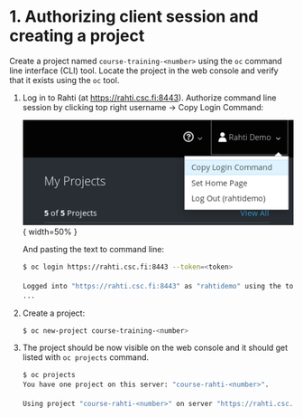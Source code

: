 # 1. Authorizing client session and creating a project

Create a project named `course-training-<number>` using the `oc` command line interface (CLI) tool.
Locate the project in the web console and verify that it exists using the `oc` tool.

1. Log in to Rahti (at https://rahti.csc.fi:8443). Authorize command line
   session by clicking top right username → Copy Login Command:

   ![Authorize CLI](img/copy-login.png){ width=50% }

   And pasting the text to command line:

   ```bash
   $ oc login https://rahti.csc.fi:8443 --token=<token>

   Logged into "https://rahti.csc.fi:8443" as "rahtidemo" using the token provided.
   ...
   ```

2. Create a project:

   ```bash
   $ oc new-project course-training-<number>
   ```

3. The project should be now visible on the web console and it should get
   listed with `oc projects` command.

   ```bash
   $ oc projects
   You have one project on this server: "course-rahti-<number>".

   Using project "course-rahti-<number>" on server "https://rahti.csc.fi:8443".
   ```
